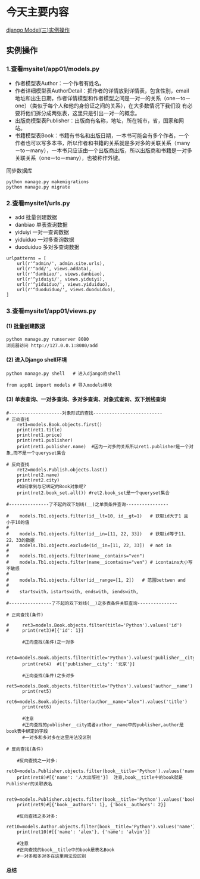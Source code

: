 # 今天主要内容
[django Model(三)实例操作]()

## 实例操作
### 1.查看mysite1/app01/models.py
- 作者模型表Author：一个作者有姓名。
- 作者详细模型表AuthorDetail：把作者的详情放到详情表，包含性别，email地址和出生日期，作者详情模型和作者模型之间是一对一的关系（one－to－one）（类似于每个人和他的身份证之间的关系），在大多数情况下我们没 有必要将他们拆分成两张表，这里只是引出一对一的概念。
- 出版商模型表Publisher：出版商有名称，地址，所在城市，省，国家和网站。
- 书籍模型表Book：书籍有书名和出版日期，一本书可能会有多个作者，一个作者也可以写多本书，所以作者和书籍的关系就是多对多的关联关系（many－to－many），一本书只应该由一个出版商出版，所以出版商和书籍是一对多关联关系（one－to－many），也被称作外键。

同步数据库
```
python manage.py makemigrations
python manage.py migrate
```
### 2.查看mysite1/urls.py
- add 批量创建数据
- danbiao 单表查询数据
- yiduiyi 一对一查询数据
- yiduiduo 一对多查询数据
- duoduiduo 多对多查询数据
```
urlpatterns = [
    url(r'^admin/', admin.site.urls),
    url(r'^add/', views.addata),
    url(r'^danbiao/', views.danbiao),
    url(r'^yiduiyi/', views.yiduiyi),
    url(r'^yiduiduo/', views.yiduiduo),
    url(r'^duoduiduo/', views.duoduiduo),
]
```
### 3.查看mysite1/app01/views.py
#### (1) 批量创建数据
```
python manage.py runserver 8080
浏览器访问 http://127.0.0.1:8080/add
```
#### (2) 进入Django shell环境
```
python manage.py shell   # 进入django的shell

from app01 import models # 导入models模块
```
#### (3) 单表查询、一对多查询、多对多查询、对象式查询、双下划线查询
```
#--------------------对象形式的查找--------------------------
# 正向查找
    ret1=models.Book.objects.first()
    print(ret1.title)
    print(ret1.price)
    print(ret1.publisher)
    print(ret1.publisher.name)  #因为一对多的关系所以ret1.publisher是一个对象,而不是一个queryset集合

# 反向查找
    ret2=models.Publish.objects.last()
    print(ret2.name)
    print(ret2.city)
    #如何拿到与它绑定的Book对象呢?
    print(ret2.book_set.all()) #ret2.book_set是一个queryset集合

#---------------了不起的双下划线(__)之单表条件查询----------------

#    models.Tb1.objects.filter(id__lt=10, id__gt=1)   # 获取id大于1 且 小于10的值
#
#    models.Tb1.objects.filter(id__in=[11, 22, 33])   # 获取id等于11、22、33的数据
#    models.Tb1.objects.exclude(id__in=[11, 22, 33])  # not in
#
#    models.Tb1.objects.filter(name__contains="ven")
#    models.Tb1.objects.filter(name__icontains="ven") # icontains大小写不敏感
#
#    models.Tb1.objects.filter(id__range=[1, 2])   # 范围bettwen and
#
#    startswith，istartswith, endswith, iendswith,

#----------------了不起的双下划线(__)之多表条件关联查询---------------

# 正向查找(条件)

#     ret3=models.Book.objects.filter(title='Python').values('id')
#     print(ret3)#[{'id': 1}]

      #正向查找(条件)之一对多

      ret4=models.Book.objects.filter(title='Python').values('publisher__city')
      print(ret4)  #[{'publisher__city': '北京'}]

      #正向查找(条件)之多对多
      ret5=models.Book.objects.filter(title='Python').values('author__name')
      print(ret5)
      ret6=models.Book.objects.filter(author__name="alex").values('title')
      print(ret6)

      #注意
      #正向查找的publisher__city或者author__name中的publisher,author是book表中绑定的字段
      #一对多和多对多在这里用法没区别

# 反向查找(条件)

    #反向查找之一对多:
    ret8=models.Publisher.objects.filter(book__title='Python').values('name')
    print(ret8)#[{'name': '人大出版社'}]  注意,book__title中的book就是Publisher的关联表名

    ret9=models.Publisher.objects.filter(book__title='Python').values('book__authors')
    print(ret9)#[{'book__authors': 1}, {'book__authors': 2}]

    #反向查找之多对多:
    ret10=models.Author.objects.filter(book__title='Python').values('name')
    print(ret10)#[{'name': 'alex'}, {'name': 'alvin'}]

    #注意
    #正向查找的book__title中的book是表名Book
    #一对多和多对多在这里用法没区别
```
#### 总结
